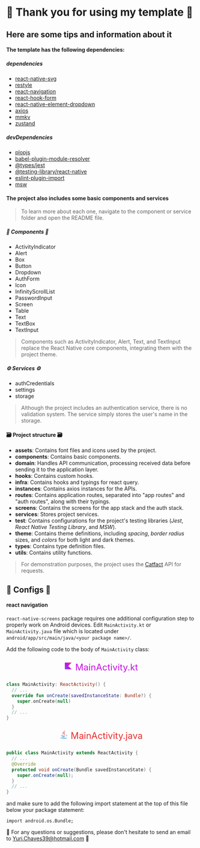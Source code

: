 # 🥳 Thank you for using my template 🥳

## Here are some tips and information about it

#### The template has the following dependencies:

##### dependencies
- [react-native-svg](https://github.com/software-mansion/react-native-svg)
- [restyle](https://github.com/Shopify/restyle)
- [react-navigation](https://reactnavigation.org/)
- [react-hook-form](https://www.react-hook-form.com/)
- [react-native-element-dropdown](https://github.com/hoaphantn7604/react-native-element-dropdown)
- [axios](https://axios-http.com/)
- [mmkv](https://github.com/mrousavy/react-native-mmkv)
- [zustand](https://docs.pmnd.rs/zustand/getting-started/introduction)

##### devDependencies
- [plopjs](https://plopjs.com/)
- [babel-plugin-module-resolver](https://github.com/tleunen/babel-plugin-module-resolver)
- [@types/jest](https://www.npmjs.com/package/@types/jest)
- [@testing-library/react-native](https://testing-library.com/docs/react-native-testing-library/intro/)
- [eslint-plugin-import](https://github.com/import-js/eslint-plugin-import)
- [msw](https://mswjs.io/)

#### The project also includes some basic components and services
> To learn more about each one, navigate to the component or service folder and open the README file.

##### 🔩 Components 🔩
- ActivityIndicator
- Alert
- Box
- Button
- Dropdown
- AuthForm
- Icon
- InfinityScrollList
- PasswordInput
- Screen
- Table
- Text
- TextBox
- TextInput
> Components such as ActivityIndicator, Alert, Text, and TextInput replace the React Native core components, integrating them with the project theme.

##### ⚙️ Services ⚙️
- authCredentials
- settings
- storage
> Although the project includes an authentication service, there is no validation system. The service simply stores the user's name in the storage.

#### 🗃️ Project structure 🗃️
- **assets**: Contains font files and icons used by the project.
- **components**: Contains basic components.
- **domain**: Handles API communication, processing received data before sending it to the application layer.
- **hooks**: Contains custom hooks.
- **infra**: Contains hooks and typings for react query.
- **instances**: Contains axios instances for the APIs.
- **routes**: Contains application routes, separated into "app routes" and "auth routes", along with their typings.
- **screens**: Contains the screens for the app stack and the auth stack.
- **services**: Stores project services.
- **test**: Contains configurations for the project's testing libraries (_Jest_, _React Native Testing Library_, and _MSW_).
- **theme**: Contains theme definitions, including _spacing_, _border radius_ sizes, and _colors_ for both light and dark themes.
- **types**: Contains type definition files.
- **utils**: Contains utility functions.

> For demonstration purposes, the project uses the [Catfact](https://catfact.ninja) API for requests.

## 🔧 Configs 🔧

#### react navigation
`react-native-screens` package requires one additional configuration step to properly work on Android devices. Edit `MainActivity.kt` or `MainActivity.java` file which is located under `android/app/src/main/java/<your package name>/`.

Add the following code to the body of `MainActivity` class:

<p style="color: #c711e1;font-size: 24px; text-align: center">
<svg width="24" height="24" viewBox="0 0 24 24" fill="none" xmlns="http://www.w3.org/2000/svg">
  <path d="M21.0907 21.0907H2.90918V2.90924H21.0907L11.9999 12L21.0907 21.0907Z" fill="url(#paint0_linear_570_36)"/>
  <defs>
    <linearGradient id="paint0_linear_570_36" x1="21.0908" y1="2.90899" x2="2.90903" y2="21.0907" gradientUnits="userSpaceOnUse">
      <stop offset="0.003" stop-color="#E44857"/>
      <stop offset="0.469" stop-color="#C711E1"/>
      <stop offset="1" stop-color="#7F52FF"/>
    </linearGradient>
  </defs>
</svg>
MainActivity.kt
</p>

```kt
class MainActivity: ReactActivity() {
  // ...
  override fun onCreate(savedInstanceState: Bundle?) {
    super.onCreate(null)
  }
  // ...
}
```

<P style="color: #EA2D2E;font-size: 24px; text-align: center">
<svg width="24" height="24" viewBox="0 0 24 24" fill="none" xmlns="http://www.w3.org/2000/svg">
  <path d="M8.92824 18.3975C8.92824 18.3975 8.03443 18.9176 9.56518 19.0931C11.4199 19.305 12.3677 19.2746 14.4111 18.8884C14.4111 18.8884 14.9494 19.225 15.6998 19.5167C11.1175 21.4798 5.32956 19.4029 8.92824 18.3975ZM8.36799 15.8353C8.36799 15.8353 7.36524 16.5776 8.89731 16.7363C10.8786 16.9408 12.4429 16.9575 15.1512 16.4363C15.1512 16.4363 15.5249 16.816 16.1134 17.0233C10.5743 18.6433 4.40481 17.1508 8.36799 15.8353Z" fill="#0074BD"/>
  <path d="M13.088 11.4883C14.2177 12.7886 12.7917 13.9577 12.7917 13.9577C12.7917 13.9577 15.6584 12.4781 14.3422 10.6245C13.1123 8.89669 12.1696 8.0385 17.2737 5.07825C17.2737 5.07843 9.26166 7.07887 13.088 11.4883Z" fill="#EA2D2E"/>
  <path d="M19.148 20.2929C19.148 20.2929 19.8096 20.8386 18.419 21.2602C15.7748 22.0612 7.41158 22.3027 5.08883 21.2923C4.25427 20.9289 5.81989 20.4251 6.31246 20.3188C6.82602 20.2076 7.11927 20.2279 7.11927 20.2279C6.19058 19.5741 1.11683 21.5122 4.54246 22.0682C13.8839 23.5824 21.5706 21.3862 19.148 20.2929ZM9.35839 13.1801C9.35839 13.1801 5.10477 14.1906 7.85221 14.5579C9.01246 14.7131 11.3243 14.6775 13.4793 14.4967C15.2399 14.3488 17.0067 14.0329 17.0067 14.0329C17.0067 14.0329 16.3865 14.2989 15.9372 14.6053C11.6168 15.7417 3.27271 15.2124 5.67514 14.0507C7.70614 13.0684 9.35839 13.1801 9.35839 13.1801ZM16.9891 17.4452C21.3805 15.1639 19.3499 12.9714 17.9326 13.2667C17.5861 13.3389 17.4306 13.4017 17.4306 13.4017C17.4306 13.4017 17.5596 13.1994 17.8056 13.1124C20.6093 12.1271 22.7652 16.0192 16.9013 17.5609C16.9013 17.5605 16.9686 17.4996 16.9891 17.4452Z" fill="#0074BD"/>
  <path d="M14.342 0.297546C14.342 0.297546 16.7735 2.73055 12.0352 6.47061C8.23535 9.47173 11.1688 11.1825 12.0339 13.1379C9.81559 11.1367 8.18847 9.3748 9.27991 7.73511C10.8827 5.32873 15.3228 4.16155 14.342 0.297546Z" fill="#EA2D2E"/>
  <path d="M9.79026 23.6289C14.0045 23.8984 20.4778 23.4789 20.6309 21.4847C20.6309 21.4847 20.3364 22.2407 17.1478 22.8405C13.5504 23.5177 9.11263 23.4388 6.48145 23.0044C6.48145 23.0046 7.02051 23.4508 9.79026 23.6289Z" fill="#0074BD"/>
</svg>
MainActivity.java
</p>

```java
public class MainActivity extends ReactActivity {
  // ...
  @Override
  protected void onCreate(Bundle savedInstanceState) {
    super.onCreate(null);
  }
  // ...
}
```

and make sure to add the following import statement at the top of this file below your package statement:

```
import android.os.Bundle;
```

📨 For any questions or suggestions, please don't hesitate to send an email to [Yuri.Chaves39@hotmail.com](mailto:Yuri.Chaves39@hotmail.com) 📨